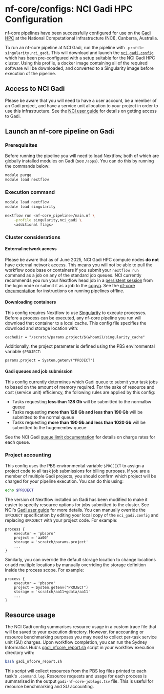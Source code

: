 # nf-core/configs: NCI Gadi HPC Configuration

nf-core pipelines have been successfully configured for use on the [Gadi HPC](https://opus.nci.org.au/display/Help/Gadi+User+Guide) at the National Computational Infrastructure (NCI), Canberra, Australia.

To run an nf-core pipeline at NCI Gadi, run the pipeline with `-profile singularity,nci_gadi`. This will download and launch the [`nci_gadi.config`](../conf/nci_gadi.config) which has been pre-configured with a setup suitable for the NCI Gadi HPC cluster. Using this profile, a docker image containing all of the required software will be downloaded, and converted to a Singularity image before execution of the pipeline.

## Access to NCI Gadi

Please be aware that you will need to have a user account, be a member of an Gadi project, and have a service unit allocation to your project in order to use this infrastructure. See the [NCI user guide](https://opus.nci.org.au/display/Help/Getting+Started+at+NCI) for details on getting access to Gadi.

## Launch an nf-core pipeline on Gadi

### Prerequisites

Before running the pipeline you will need to load Nextflow, both of which are globally installed modules on Gadi (see `/apps`). You can do this by running the commands below:

```bash
module purge
module load nextflow
```

### Execution command

```bash
module load nextflow
module load singularity

nextflow run <nf-core_pipeline>/main.nf \
    -profile singularity,nci_gadi \
    <additional flags>
```

### Cluster considerations

#### External network access
Please be aware that as of June 2025, NCI Gadi HPC compute nodes **do not** have external network access. This means you will not be able to pull the workflow code base or containers if you submit your `nextflow run` command as a job on any of the standard job queues. NCI currently recommends you run your Nextflow head job in a [persistent session](https://opus.nci.org.au/spaces/Help/pages/241926895/Persistent+Sessions) from the login node or submit it as a job to the [copyq](https://opus.nci.org.au/display/Help/Queue+Structure). See the [nf-core documentation](https://nf-co.re/docs/usage/offline) for instructions on running pipelines offline.

#### Downloading containers

This config requires Nextflow to use [Singularity](https://www.nextflow.io/docs/latest/container.html#singularity) to execute processes. Before a process can be executed, any nf-core pipeline you run will download that container to a local cache. This config file specifies the download and storage location with:

```
cacheDir = "/scratch/params.project/$(whoami)/singularity_cache"
```

Additionally, the project parameter is defined using the PBS environmental variable `$PROJECT`:

```
params.project = System.getenv("PROJECT")
```

#### Gadi queues and job submission

This config currently determines which Gadi queue to submit your task jobs to based on the amount of memory required. For the sake of resource and cost (service unit) efficiency, the following rules are applied by this config:

- Tasks requesting **less than 128 Gb** will be submitted to the normalbw queue
- Tasks requesting **more than 128 Gb and less than 190 Gb** will be submitted to the normal queue
- Tasks requesting **more than 190 Gb and less than 1020 Gb** will be submitted to the hugemembw queue

See the NCI Gadi [queue limit documentation](https://opus.nci.org.au/display/Help/Queue+Limits) for details on charge rates for each queue.

### Project accounting

This config uses the PBS environmental variable `$PROJECT` to assign a project code to all task job submissions for billing purposes. If you are a member of multiple Gadi projects, you should confirm which project will be charged for your pipeline execution. You can do this using:

```bash
echo $PROJECT
```

The version of Nextflow installed on Gadi has been modified to make it easier to specify resource options for jobs submitted to the cluster. See NCI's [Gadi user guide](https://opus.nci.org.au/display/DAE/Nextflow) for more details. You can manually override the `$PROJECT` specification by editing your local copy of the `nci_gadi.config` and replacing `$PROJECT` with your project code. For example:

```nextflow
process {
    executor = 'pbspro'
    project = 'aa00'
    storage = 'scratch/params.project'
    ...
}
```

Similarly, you can override the default storage location to change locations or add multiple locations by manually overriding the storage definition inside the process scope. For example:

```nextflow
process {
    executor = 'pbspro'
    project = System.getenv("PROJECT")
    storage = 'scratch/aa11+gdata/aa11'
    ...
}
```

## Resource usage

The NCI Gadi config summarises resource usage in a custom trace file that will be saved to your execution directory. However, for accounting or resource benchmarking purposes you may need to collect per-task service unit (SU) charges. Upon workflow completion, you can run the Sydney Informatics Hub's [gadi_nfcore_report.sh](https://github.com/Sydney-Informatics-Hub/HPC_usage_reports/blob/master/Scripts/gadi_nfcore_report.sh) script in your workflow execution directory with:

```bash
bash gadi_nfcore_report.sh
```

This script will collect resources from the PBS log files printed to each task's `.command.log`. Resource requests and usage for each process is summarised in the output `gadi-nf-core-joblogs.tsv` file. This is useful for resource benchmarking and SU accounting.
